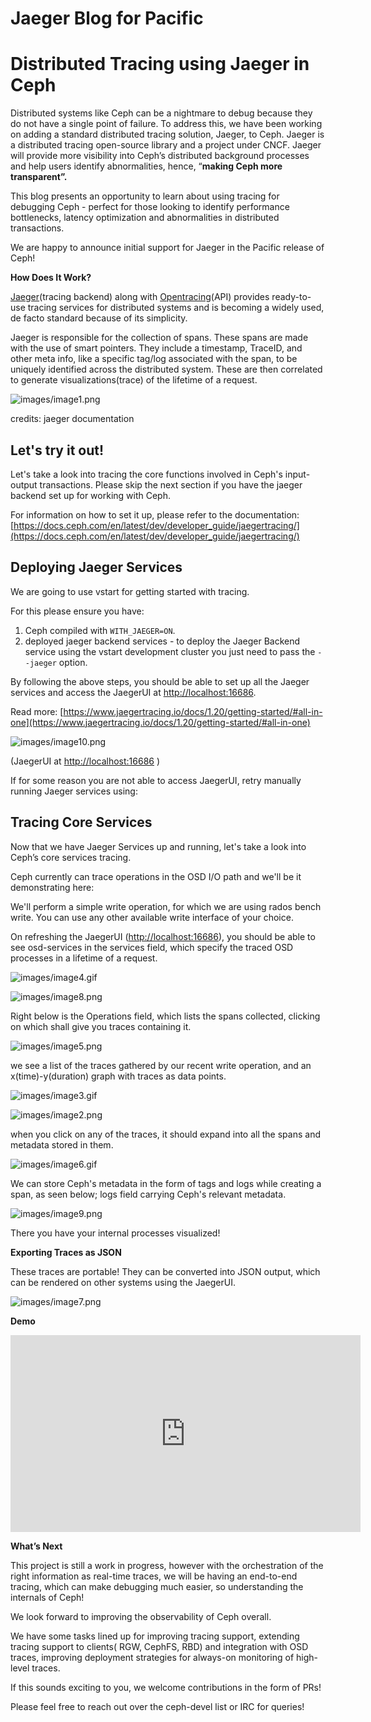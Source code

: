 # Jaeger Blog for Pacific

# Distributed Tracing using Jaeger in Ceph

Distributed systems like Ceph can be a nightmare to debug because they do not have a single point of failure. To address this, we have been working on adding a standard distributed tracing solution, Jaeger, to Ceph. Jaeger is a distributed tracing open-source library and a project under CNCF. Jaeger will provide more visibility into Ceph’s distributed background processes and help users identify abnormalities, hence, “**making Ceph more transparent”.**

This blog presents an opportunity to learn about using tracing for debugging Ceph - perfect for those looking to identify performance bottlenecks, latency optimization and abnormalities in distributed transactions.

We are happy to announce initial support for Jaeger in the Pacific release of Ceph!

**How Does It Work?**

[Jaeger](https://www.jaegertracing.io/docs)(tracing backend) along with [Opentracing](https://opentracing.io/docs/supported-tracers/)(API) provides ready-to-use tracing services for distributed systems and is becoming a widely used, de facto standard because of its simplicity.

Jaeger is responsible for the collection of spans. These spans are made with the use of smart pointers. They include a timestamp, TraceID, and other meta info, like a specific tag/log associated with the span, to be uniquely identified across the distributed system. These are then correlated to generate visualizations(trace) of the lifetime of a request.

![images/image1.png](images/image1.png)

credits: jaeger documentation

## Let's try it out!

Let's take a look into tracing the core functions involved in Ceph's input-output transactions. Please skip the next section if you have the jaeger backend set up for working with Ceph.

For information on how to set it up, please refer to the documentation: [https://docs.ceph.com/en/latest/dev/developer_guide/jaegertracing/](https://docs.ceph.com/en/latest/dev/developer_guide/jaegertracing/)

## Deploying Jaeger Services

We are going to use vstart for getting started with tracing.

For this please ensure you have:

1. Ceph compiled with `WITH_JAEGER=ON`.
2. deployed jaeger backend services - to deploy the Jaeger Backend service using the vstart development cluster you just need to pass the `--jaeger` option.

By following the above steps, you should be able to set up all the Jaeger services and access the JaegerUI at [http://localhost:16686](http://localhost:16686/).

Read more: [https://www.jaegertracing.io/docs/1.20/getting-started/#all-in-one](https://www.jaegertracing.io/docs/1.20/getting-started/#all-in-one)

![images/image10.png](images/image10.png)

(JaegerUI at [http://localhost:16686](http://localhost:16686/) )

If for some reason you are not able to access JaegerUI, retry manually running Jaeger services using:

## Tracing Core Services

Now that we have Jaeger Services up and running, let's take a look into Ceph’s core services tracing.

Ceph currently can trace operations in the OSD I/O path and we'll be it demonstrating here:

We'll perform a simple write operation, for which we are using rados bench write. You can use any other available write interface of your choice.

On refreshing the JaegerUI ([http://localhost:16686](http://localhost:16686/)), you should be able to see osd-services in the services field, which specify the traced OSD processes in a lifetime of a request.

![images/image4.gif](images/image4.gif)

![images/image8.png](images/image8.png)

Right below is the Operations field, which lists the spans collected, clicking on which shall give you traces containing it.

![images/image5.png](images/image5.png)

we see a list of the traces gathered by our recent write operation, and an x(time)-y(duration) graph with traces as data points.

![images/image3.gif](images/image3.gif)

![images/image2.png](images/image2.png)

when you click on any of the traces, it should expand into all the spans and metadata stored in them.

![images/image6.gif](images/image6.gif)

We can store Ceph's metadata in the form of tags and logs while creating a span, as seen below; logs field carrying Ceph's relevant metadata.

![images/image9.png](images/image9.png)

There you have your internal processes visualized!

**Exporting Traces as JSON**

These traces are portable! They can be converted into JSON output, which can be rendered on other systems using the JaegerUI.

![images/image7.png](images/image7.png)

**Demo**

<iframe
  width="560"
  height="315"
  src="https://bluejeans.com/s/fcnR5lu_lBR"
  title="Quick Demo of using JaegerUI for Ceph"
  frameborder="0"
  allow="accelerometer; autoplay; clipboard-write; encrypted-media; gyroscope; picture-in-picture"
  allowfullscreen
></iframe>

**What’s Next**

This project is still a work in progress, however with the orchestration of the right information as real-time traces, we will be having an end-to-end tracing, which can make debugging much easier, so understanding the internals of Ceph!

We look forward to improving the observability of Ceph overall.

We have some tasks lined up for improving tracing support, extending tracing support to clients( RGW, CephFS, RBD) and integration with OSD traces, improving deployment strategies for always-on monitoring of high-level traces.

If this sounds exciting to you, we welcome contributions in the form of PRs!

Please feel free to reach out over the ceph-devel list or IRC for queries!
